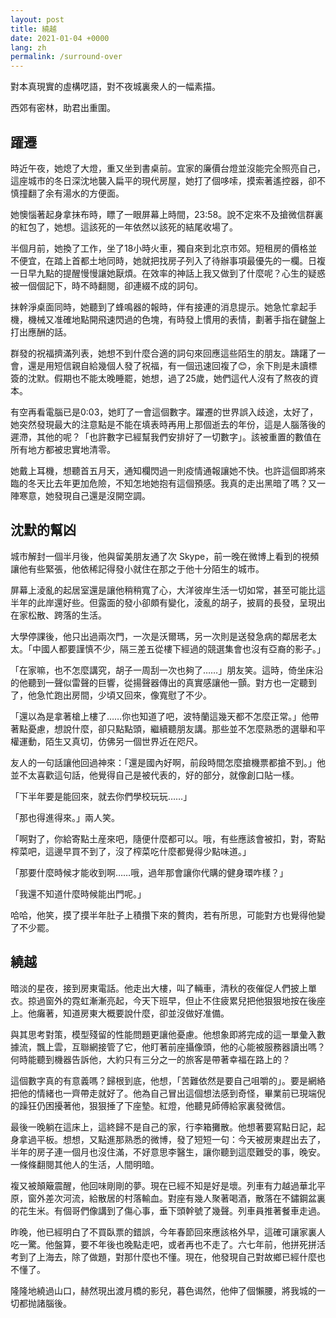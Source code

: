 ```yaml
---
layout: post
title: 繞越
date: 2021-01-04 +0000
lang: zh
permalink: /surround-over
---
```


對本真現實的虛構呓語，對不夜城裏衆人的一幅素描。

西郊有密林，助君出重圍。

## 躍遷

時近午夜，她熄了大燈，重又坐到書桌前。宜家的廉價台燈並沒能完全照亮自己，這座城市的冬日深沈地襲入扁平的現代房屋，她打了個哆嗦，摸索著遙控器，卻不慎撞翻了余有湯水的方便面。

她懊惱著起身拿抹布時，瞟了一眼屏幕上時間，23:58。說不定來不及搶微信群裏的紅包了，她想。這該死的一年依然以該死的結尾收場了。

半個月前，她換了工作，坐了18小時火車，獨自來到北京市郊。短租房的價格並不便宜，在踏上首都土地同時，她就把找房子列入了待辦事項最優先的一欄。日複一日早九點的提醒慢慢讓她厭煩。在效率的神話上我又做到了什麼呢？心生的疑惑被一個個記下，時不時翻閱，卻連綴不成的詞句。

抹幹淨桌面同時，她聽到了蜂鳴器的報時，伴有接連的消息提示。她急忙拿起手機，機械又准確地點開飛速閃過的色塊，有時發上慣用的表情，劃著手指在鍵盤上打出應酬的話。

群發的祝福擠滿列表，她想不到什麼合適的詞句來回應這些陌生的朋友。躊躇了一會，還是用短信親自給幾個人發了祝福，有一個迅速回複了😊，余下則是未讀標簽的沈默。假期也不能太晚睡罷，她想，過了25歲，她們這代人沒有了熬夜的資本。

有空再看電腦已是0:03，她盯了一會這個數字。躍遷的世界誤入歧途，太好了，她突然發現最大的注意點是不能在填表時再用上那個逝去的年份，這是人腦落後的遲滯，其他的呢？「也許數字已經幫我們安排好了一切數字」。該被重置的數值在所有地方都被忠實地清零。

她戴上耳機，想聽首五月天，通知欄閃過一則疫情通報讓她不快。也許這個即將來臨的冬天比去年更加危險，不知怎地她抱有這個預感。我真的走出黑暗了嗎？又一陣寒意，她發現自己還是沒開空調。

## 沈默的幫凶

城市解封一個半月後，他與留美朋友通了次 Skype，前一晚在微博上看到的視頻讓他有些緊張，他依稀記得發小就住在那之于他十分陌生的城市。

屏幕上淩亂的起居室還是讓他稍稍寬了心，大洋彼岸生活一切如常，甚至可能比這半年的此岸還好些。但露面的發小卻頗有變化，淩亂的胡子，披肩的長發，呈現出在家松散、跨落的生活。

大學停課後，他只出過兩次門，一次是沃爾瑪，另一次則是送發急病的鄰居老太太。「中國人都要謹慎不少，隔三差五從樓下經過的競選集會也沒有亞裔的影子。」

「在家嘛，也不怎麼講究，胡子一周刮一次也夠了……」朋友笑。這時，倚坐床沿的他聽到一聲似雷聲的巨響，從揚聲器傳出的真實感讓他一顫。對方也一定聽到了，他急忙跑出房間，少頃又回來，像寬慰了不少。

「還以為是拿著槍上樓了……你也知道了吧，波特蘭這幾天都不怎麼正常。」他帶著點憂慮，想說什麼，卻只點點頭，繼續聽朋友講。那些並不怎麼熟悉的選舉和平權運動，陌生又真切，仿佛另一個世界近在咫尺。

友人的一句話讓他回過神來：「還是國內好啊，前段時間怎麼搶機票都搶不到。」他並不太喜歡這句話，他覺得自己是被代表的，好的部分，就像創口貼一樣。

「下半年要是能回來，就去你們學校玩玩……」

「那也得進得來。」兩人笑。

「啊對了，你給寄點土産來吧，隨便什麼都可以。哦，有些應該會被扣，對，寄點榨菜吧，這邊早買不到了，沒了榨菜吃什麼都覺得少點味道。」

「那要什麼時候才能收到啊……哦，過年那會讓你代購的健身環咋樣？」

「我還不知道什麼時候能出門呢。」

哈哈，他笑，摸了摸半年肚子上積攢下來的贅肉，若有所思，可能對方也覺得他變了不少罷。

## 繞越

暗淡的星夜，接到房東電話。他走出大樓，叫了輛車，清秋的夜催促人們披上單衣。掠過窗外的霓虹漸漸亮起，今天下班早，但止不住疲累兒把他狠狠地按在後座上。他癱著，知道房東大概要說什麼，卻並沒做好准備。

與其思考對策，模型殘留的性能問題更讓他憂慮。他想象即將完成的這一單彙入數據流，飄上雲，互聯網接管了它，他盯著前座攝像頭，他的心能被服務器讀出嗎？何時能聽到機器告訴他，大約只有三分之一的旅客是帶著幸福在路上的？

這個數字真的有意義嗎？歸根到底，他想，「苦難依然是要自己咀嚼的」。要是網絡把他的情緒也一齊帶走就好了。他為自己冒出這個想法感到奇怪，畢業前已現端倪的躁狂仍困擾著他，狠狠捶了下座墊。紅燈，他聽見師傅給家裏發微信。

最後一晚躺在這床上，這終歸不是自己的家，行李箱攤散。他想著要寫點日記，起身拿過平板。想想，又點進那熟悉的微博，發了短短一句：今天被房東趕出去了，半年的房子連一個月也沒住滿，不好意思李醫生，讓你聽到這麼難受的事，晚安。一條條翻閱其他人的生活，人間明暗。

複又被顛簸震醒，他回味剛剛的夢。現在已經不知是好是壞。列車有力越過華北平原，窗外差次河流，給散居的村落輸血。對座有幾人聚著喝酒，散落在不鏽鋼盆裏的花生米。有個哥們像講到了傷心事，垂下頭幹號了幾聲。列車員推著餐車走過。

昨晚，他已經明白了不買臥票的錯誤，今年春節回來應該格外早，這確可讓家裏人吃一驚。他盤算，要不年後也晚點走吧，或者再也不走了。六七年前，他拼死拼活考到了上海去，除了做題，對那什麼也不懂。現在，他發現自己對故鄉已經什麼也不懂了。

隆隆地繞過山口，赫然現出渡月橋的影兒，暮色谒然，他伸了個懶腰，將我城的一切都抛諸腦後。
